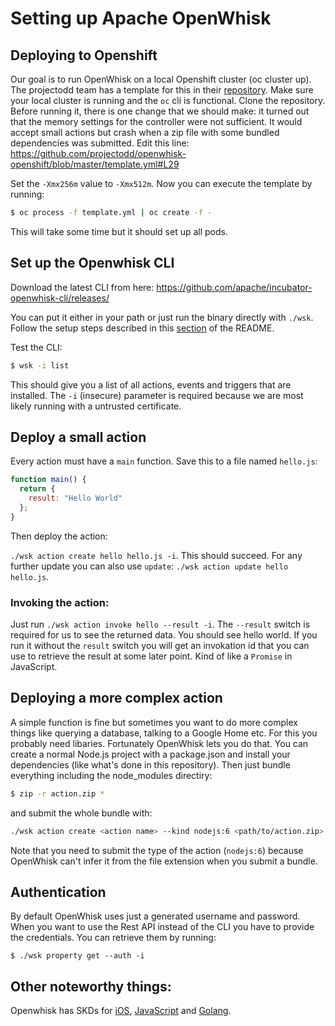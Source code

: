 Setting up Apache OpenWhisk
===========================

## Deploying to Openshift

Our goal is to run OpenWhisk on a local Openshift cluster (oc cluster up). The projectodd team has a template for this in their [repository](https://github.com/projectodd/openwhisk-openshift). Make sure your local cluster is running and the `oc` cli is  functional. Clone the repository. Before running it, there is one change that we should make: it turned out that the memory settings for the controller were not sufficient. It would accept small actions but crash when a zip file with some bundled dependencies was submitted. Edit this line: https://github.com/projectodd/openwhisk-openshift/blob/master/template.yml#L29

Set the `-Xmx256m` value to `-Xmx512m`. Now you can execute the template by running:

```sh
$ oc process -f template.yml | oc create -f -
```

This will take some time but it should set up all pods.

## Set up the Openwhisk CLI

Download the latest CLI from here: https://github.com/apache/incubator-openwhisk-cli/releases/

You can put it either in your path or just run the binary directly with `./wsk`. Follow the setup steps described in this [section](https://github.com/projectodd/openwhisk-openshift#configuring-wsk) of the README.

Test the CLI:

```sh
$ wsk -i list
```

This should give you a list of all actions, events and triggers that are installed. The `-i` (insecure) parameter is required because we are most likely running with a untrusted certificate.

## Deploy a small action

Every action must have a `main` function. Save this to a file named `hello.js`:

```js
function main() {
  return {
    result: "Hello World"
  };
}
```

Then deploy the action:

`./wsk action create hello hello.js -i`. This should succeed. For any further update you can also use `update`: `./wsk action update hello hello.js`.

### Invoking the action:

Just run `./wsk action invoke hello --result -i`. The `--result` switch is required for us to see the returned data. You should see hello world. If you run it without the `result` switch you will get an invokation id that you can use to retrieve the result at some later point. Kind of like a `Promise` in JavaScript.

## Deploying a more complex action

A simple function is fine but sometimes you want to do more complex things like querying a database, talking to a Google Home etc. For this you probably need libaries. Fortunately OpenWhisk lets you do that. You can create a normal Node.js project with a package.json and install your dependencies (like what's done in this repository). Then just bundle everything including the node_modules directiry:

```sh
$ zip -r action.zip *
```

and submit the whole bundle with:

```sh
./wsk action create <action name> --kind nodejs:6 <path/to/action.zip> -i
```

Note that you need to submit the type of the action (`nodejs:6`) because OpenWhisk can't infer it from the file extension when you submit a bundle.

## Authentication

By default OpenWhisk uses just a generated username and password. When you want to use the Rest API instead of the CLI you have to provide the credentials. You can retrieve them by running:

```
$ ./wsk property get --auth -i
```

## Other noteworthy things:

Openwhisk has SKDs for [iOS](https://github.com/apache/incubator-openwhisk-client-swift), [JavaScript](https://github.com/apache/incubator-openwhisk-client-js) and [Golang](https://github.com/apache/incubator-openwhisk-client-go).
